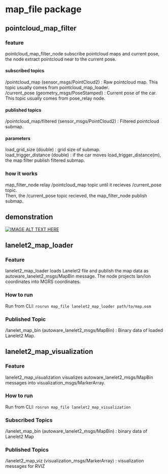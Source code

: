 # map_file package
## pointcloud_map_filter
### feature
pointcloud_map_filter_node subscribe pointcloud maps and current pose, the node extract pointcloud near to the current pose.

#### subscribed topics
/pointcloud_map (sensor_msgs/PointCloud2)  : Raw pointcloud map. This topic usually comes from pointcloud_map_loader.  
/current_pose (geometry_msgs/PoseStamped) : Current pose of the car. This topic usually comes from pose_relay node.  

#### published topics
/pointcloud_map/filtered (sensor_msgs/PointCloud2) : Filtered pointcloud submap.  

#### parameters
load_grid_size (double) : grid size of submap.  
load_trigger_distance (double) : if the car moves load_trigger_distance(m), the map filter publish filtered submap. 

### how it works
map_filter_node relay /pointcloud_map topic until it recieves /current_pose topic.  
Then, the /current_pose topic recieved, the map_filter_node publish submap.

## demonstration
[![IMAGE ALT TEXT HERE](http://img.youtube.com/vi/LpKIuI5b4DU/0.jpg)](http://www.youtube.com/watch?v=LpKIuI5b4DU)

## lanelet2_map_loader
### Feature
lanelet2_map_loader loads Lanelet2 file and publish the map data as autoware_lanelet2_msgs/MapBin message.
The node projects lan/lon coordinates into MGRS coordinates. 

### How to run
Run from CLI:
`rosrun map_file lanelet2_map_loader path/to/map.osm`

### Published Topic
/lanelet_map_bin (autoware_lanelet2_msgs/MapBin) : Binary data of loaded Lanelet2 Map.

## lanelet2_map_visualization
### Feature
lanelet2_map_visualization visualizes autoware_lanelet2_msgs/MapBin messages into visualization_msgs/MarkerArray.

### How to run 
Run from CLI:
`rosrun map_file lanelet2_map_visualization`

### Subscribed Topics
/lanelet_map_bin (autoware_lanelet2_msgs/MapBin) : binary data of Lanelet2 Map

### Published Topics
/lanelet2_map_viz (visualization_msgs/MarkerArray) : visualization messages for RVIZ
